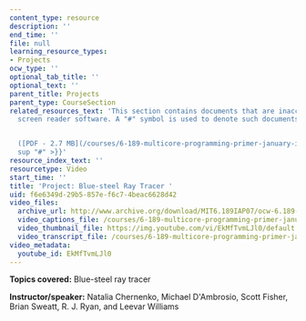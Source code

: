 ```yaml
---
content_type: resource
description: ''
end_time: ''
file: null
learning_resource_types:
- Projects
ocw_type: ''
optional_tab_title: ''
optional_text: ''
parent_title: Projects
parent_type: CourseSection
related_resources_text: 'This section contains documents that are inaccessible to
  screen reader software. A "#" symbol is used to denote such documents.


  ([PDF - 2.7 MB](/courses/6-189-multicore-programming-primer-january-iap-2007/resources/bluesteel)){{<
  sup "#" >}}'
resource_index_text: ''
resourcetype: Video
start_time: ''
title: 'Project: Blue-steel Ray Tracer '
uid: f6e6349d-29b5-857e-f6c7-4beac6628d42
video_files:
  archive_url: http://www.archive.org/download/MIT6.189IAP07/ocw-6.189-iap07-pro03_300k.mp4
  video_captions_file: /courses/6-189-multicore-programming-primer-january-iap-2007/2fdcdb04bd885474bece2617b931902a_EkMfTvmLJl0.vtt
  video_thumbnail_file: https://img.youtube.com/vi/EkMfTvmLJl0/default.jpg
  video_transcript_file: /courses/6-189-multicore-programming-primer-january-iap-2007/c040c9779135adfc7cbe215c4def3ed5_EkMfTvmLJl0.pdf
video_metadata:
  youtube_id: EkMfTvmLJl0
---
```


**Topics covered:** Blue-steel ray tracer

**Instructor/speaker:** Natalia Chernenko, Michael D'Ambrosio, Scott Fisher, Brian Sweatt, R. J. Ryan, and Leevar Williams